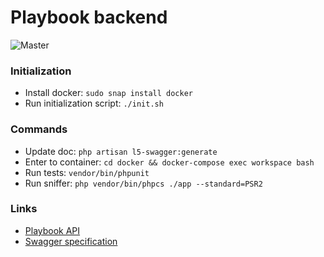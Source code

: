 # Playbook backend
![Master](https://travis-ci.org/RomanovSci/playbook-backend.svg?branch=master)

### Initialization
* Install docker: `sudo snap install docker`
* Run initialization script: `./init.sh`

### Commands
* Update doc: `php artisan l5-swagger:generate`
* Enter to container: `cd docker && docker-compose exec workspace bash`
* Run tests: `vendor/bin/phpunit`
* Run sniffer: `php vendor/bin/phpcs ./app --standard=PSR2`

### Links
* [Playbook API](http://13.48.85.1/api/documentation)
* [Swagger specification](https://swagger.io/docs/specification/about/)
